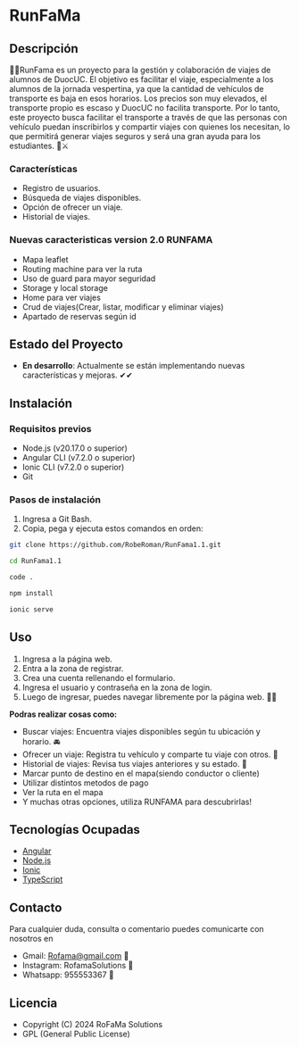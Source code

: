 # RunFaMa
## Descripción
 🐱‍🚀RunFama es un proyecto para la gestión y colaboración de viajes de alumnos de DuocUC. El objetivo es facilitar el viaje, especialmente a los alumnos de la jornada vespertina, ya que la cantidad de vehículos de transporte es baja en esos horarios. Los precios son muy elevados, el transporte propio es escaso y DuocUC no facilita transporte. Por lo tanto, este proyecto busca facilitar el transporte a través de que las personas con vehículo puedan inscribirlos y compartir viajes con quienes los necesitan, lo que permitirá generar viajes seguros y será una gran ayuda para los estudiantes. 👀⚔

### Características
 - Registro de usuarios.
 - Búsqueda de viajes disponibles.
 - Opción de ofrecer un viaje.
 - Historial de viajes.


  ### Nuevas caracteristicas version 2.0 RUNFAMA
  - Mapa leaflet
  - Routing machine para ver la ruta
  - Uso de guard para mayor seguridad 
  - Storage y local storage
  - Home para ver viajes 
  - Crud de viajes(Crear, listar, modificar y eliminar viajes)
  - Apartado de reservas según id



## Estado del Proyecto
- **En desarrollo**: Actualmente se están implementando nuevas características y mejoras. ✔✔


## Instalación

 ### Requisitos previos

  - Node.js (v20.17.0 o superior)
  - Angular CLI (v7.2.0 o superior)
  - Ionic CLI (v7.2.0 o superior)
  - Git

 ### Pasos de instalación
 1. Ingresa a Git Bash.
 2. Copia, pega y ejecuta estos comandos en orden:
   
   ```bash
   git clone https://github.com/RobeRoman/RunFama1.1.git
   ```
   ```bash
   cd RunFama1.1
   ```
   ```bash
   code .
   ```
   ```bash
   npm install
   ```
   ```bash
   ionic serve
   ```
## Uso
 1. Ingresa a la página web.
 2. Entra a la zona de registrar.
 3. Crea una cuenta rellenando el formulario.
 4. Ingresa el usuario y contraseña en la zona de login.
 5. Luego de ingresar, puedes navegar libremente por la página web. 🐱‍🏍

   **Podras realizar cosas como:**
   - Buscar viajes: Encuentra viajes disponibles según tu ubicación y horario. 🚘
   - Ofrecer un viaje: Registra tu vehículo y comparte tu viaje con otros. 🚗
   - Historial de viajes: Revisa tus viajes anteriores y su estado. 📝
   - Marcar punto de destino en el mapa(siendo conductor o cliente)
   - Utilizar distintos metodos de pago
   - Ver la ruta en el mapa
   - Y muchas otras opciones, utiliza RUNFAMA para descubrirlas!


## Tecnologías Ocupadas
 - [Angular](https://angular.io/)
 - [Node.js](https://nodejs.org/)
 - [Ionic](https://ionicframework.com/)
 - [TypeScript](https://www.typescriptlang.org/)

## Contacto
 Para cualquier duda, consulta o comentario puedes comunicarte con nosotros en
 - Gmail: Rofama@gmail.com 💌
 - Instagram: RofamaSolutions 💢
 - Whatsapp: 955553367 📲


## Licencia
 - Copyright (C) 2024 RoFaMa Solutions
 - GPL (General Public License)
